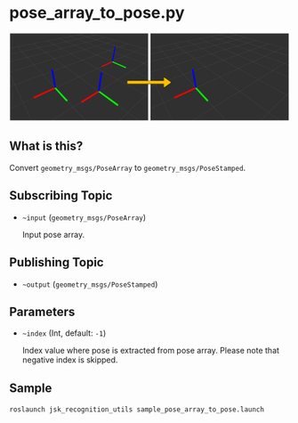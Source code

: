 # pose_array_to_pose.py

![](images/pose_array_to_pose.png)

## What is this?

Convert `geometry_msgs/PoseArray` to `geometry_msgs/PoseStamped`.


## Subscribing Topic

* `~input` (`geometry_msgs/PoseArray`)

  Input pose array.


## Publishing Topic

* `~output` (`geometry_msgs/PoseStamped`)


## Parameters

* ``~index`` (Int, default: ``-1``)

  Index value where pose is extracted from pose array.
  Please note that negative index is skipped.


## Sample

```bash
roslaunch jsk_recognition_utils sample_pose_array_to_pose.launch
```
